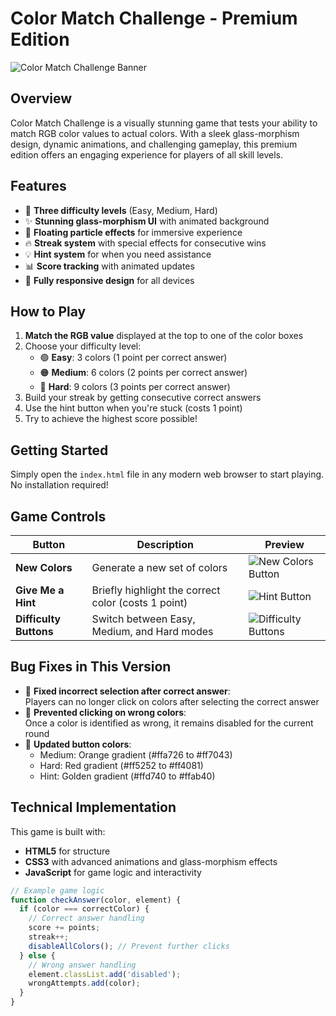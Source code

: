 # Color Match Challenge - Premium Edition

![Color Match Challenge Banner](https://via.placeholder.com/1200x400/302b63/ffffff?text=Color+Match+Challenge+Premium)

## Overview

Color Match Challenge is a visually stunning game that tests your ability to match RGB color values to actual colors. With a sleek glass-morphism design, dynamic animations, and challenging gameplay, this premium edition offers an engaging experience for players of all skill levels.

## Features

- 🎨 **Three difficulty levels** (Easy, Medium, Hard)
- ✨ **Stunning glass-morphism UI** with animated background
- 🌌 **Floating particle effects** for immersive experience
- 🔥 **Streak system** with special effects for consecutive wins
- 💡 **Hint system** for when you need assistance
- 📊 **Score tracking** with animated updates
- 📱 **Fully responsive design** for all devices

## How to Play

1. **Match the RGB value** displayed at the top to one of the color boxes
2. Choose your difficulty level:
   - 🟢 **Easy**: 3 colors (1 point per correct answer)
   - 🟠 **Medium**: 6 colors (2 points per correct answer)
   - 🔴 **Hard**: 9 colors (3 points per correct answer)
3. Build your streak by getting consecutive correct answers
4. Use the hint button when you're stuck (costs 1 point)
5. Try to achieve the highest score possible!

## Getting Started

Simply open the `index.html` file in any modern web browser to start playing. No installation required!

## Game Controls

| Button | Description | Preview |
|--------|-------------|---------|
| **New Colors** | Generate a new set of colors | ![New Colors Button](https://via.placeholder.com/200x60/5d69be/ffffff?text=New+Colors) |
| **Give Me a Hint** | Briefly highlight the correct color (costs 1 point) | ![Hint Button](https://via.placeholder.com/200x60/ffd740/000000?text=Give+Me+a+Hint) |
| **Difficulty Buttons** | Switch between Easy, Medium, and Hard modes | ![Difficulty Buttons](https://via.placeholder.com/400x60/302b63/ffffff?text=Easy+Medium+Hard) |

## Bug Fixes in This Version

- 🛑 **Fixed incorrect selection after correct answer**:  
  Players can no longer click on colors after selecting the correct answer
- 🚫 **Prevented clicking on wrong colors**:  
  Once a color is identified as wrong, it remains disabled for the current round
- 🎨 **Updated button colors**:
  - Medium: Orange gradient (#ffa726 to #ff7043)
  - Hard: Red gradient (#ff5252 to #ff4081)
  - Hint: Golden gradient (#ffd740 to #ffab40)

## Technical Implementation

This game is built with:
- **HTML5** for structure
- **CSS3** with advanced animations and glass-morphism effects
- **JavaScript** for game logic and interactivity

```javascript
// Example game logic
function checkAnswer(color, element) {
  if (color === correctColor) {
    // Correct answer handling
    score += points;
    streak++;
    disableAllColors(); // Prevent further clicks
  } else {
    // Wrong answer handling
    element.classList.add('disabled');
    wrongAttempts.add(color);
  }
}
